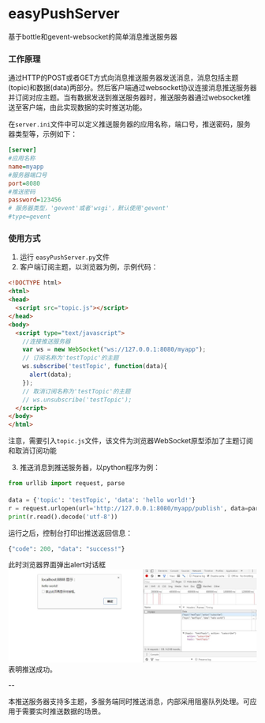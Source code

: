 # easyPushServer
基于bottle和gevent-websocket的简单消息推送服务器  
### 工作原理  
通过HTTP的POST或者GET方式向消息推送服务器发送消息，消息包括主题(topic)和数据(data)两部分。然后客户端通过websocket协议连接消息推送服务器并订阅对应主题。当有数据发送到推送服务器时，推送服务器通过websocket推送至客户端，由此实现数据的实时推送功能。

在`server.ini`文件中可以定义推送服务器的应用名称，端口号，推送密码，服务器类型等，示例如下：
```ini
[server]
#应用名称
name=myapp
#服务器端口号
port=8080
#推送密码
password=123456
# 服务器类型，'gevent'或者'wsgi'，默认使用'gevent'
#type=gevent
```
### 使用方式
1. 运行 `easyPushServer.py`文件
2. 客户端订阅主题，以浏览器为例，示例代码：
```html
<!DOCTYPE html>
<html>
<head>
  <script src="topic.js"></script>
</head>
<body>
  <script type="text/javascript">
    //连接推送服务器
    var ws = new WebSocket("ws://127.0.0.1:8080/myapp");
    // 订阅名称为'testTopic'的主题
    ws.subscribe('testTopic', function(data){
      alert(data);
    });
    // 取消订阅名称为'testTopic'的主题
    // ws.unsubscribe('testTopic');
  </script>
</body>
</html>
```
注意，需要引入`topic.js`文件，该文件为浏览器WebSocket原型添加了主题订阅和取消订阅功能 
 
3. 推送消息到推送服务器，以python程序为例：
```python
from urllib import request, parse

data = {'topic': 'testTopic', 'data': 'hello world!'}
r = request.urlopen(url='http://127.0.0.1:8080/myapp/publish', data=parse.urlencode(data).encode('utf-8'))
print(r.read().decode('utf-8'))

```
运行之后，控制台打印出推送返回信息：
```python
{"code": 200, "data": "success!"}
```

此时浏览器界面弹出alert对话框![推送结果](https://github.com/lixk/easyPushServer/blob/master/test/screenshot/alert.jpg)表明推送成功。

--

本推送服务器支持多主题，多服务端同时推送消息，内部采用阻塞队列处理。可应用于需要实时推送数据的场景。